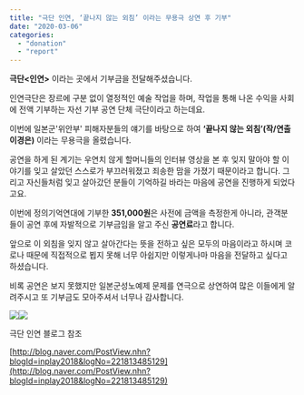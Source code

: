 ```yaml
---
title: "극단 인연, ‘끝나지 않는 외침’ 이라는 무용극 상연 후 기부"
date: "2020-03-06"
categories: 
  - "donation"
  - "report"
---
```


**극단<인연>** 이라는 곳에서 기부금을 전달해주셨습니다.

인연극단은 장르에 구분 없이 열정적인 예술 작업을 하며, 작업을 통해 나온 수익을 사회에 전액 기부하는 자선 기부 공연 단체 극단이라고 하는데요.

이번에 일본군'위안부' 피해자분들의 얘기를 바탕으로 하여 **‘끝나지 않는 외침’(작/연출 이경은)** 이라는 무용극을 올렸습니다.

공연을 하게 된 계기는 우연치 않게 할머니들의 인터뷰 영상을 본 후 잊지 말아야 할 이야기를 잊고 살았던 스스로가 부끄러워졌고 죄송한 맘을 가졌기 때문이라고 합니다. 그리고 자신들처럼 잊고 살아갔던 분들이 기억하길 바라는 마음에 공연을 진행하게 되었다고요.

이번에 정의기억연대에 기부한 **351,000원**은 사전에 금액을 측정한게 아니라, 관객분들이 공연 후에 자발적으로 기부금임을 알고 주신 **공연료**라고 합니다.

앞으로 이 외침을 잊지 않고 살아간다는 뜻을 전하고 싶은 모두의 마음이라고 하시며 코로나 때문에 직접적으로 뵙지 못해 너무 아쉽지만 이렇게나마 마음을 전달하고 싶다고 하셨습니다.

비록 공연은 보지 못했지만 일본군성노예제 문제를 연극으로 상연하여 많은 이들에게 알려주시고 또 기부금도 모아주셔서 너무나 감사합니다.

![](http://womenandwar.net/kr/wp-content/uploads/2020/03/끝나지않는외침포스터.png)![](http://womenandwar.net/kr/wp-content/uploads/2020/03/KakaoTalk_20200217_082050268_08.jpg)

극단 인연 블로그 참조

[http://blog.naver.com/PostView.nhn?blogId=inplay2018&logNo=221813485129](http://blog.naver.com/PostView.nhn?blogId=inplay2018&logNo=221813485129)
